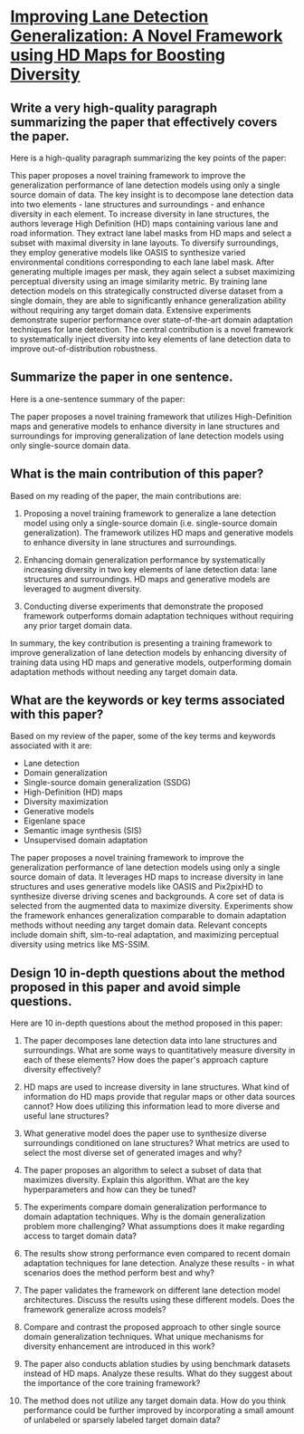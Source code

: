 # [Improving Lane Detection Generalization: A Novel Framework using HD Maps   for Boosting Diversity](https://arxiv.org/abs/2311.16589)

## Write a very high-quality paragraph summarizing the paper that effectively covers the paper.

 Here is a high-quality paragraph summarizing the key points of the paper:

This paper proposes a novel training framework to improve the generalization performance of lane detection models using only a single source domain of data. The key insight is to decompose lane detection data into two elements - lane structures and surroundings - and enhance diversity in each element. To increase diversity in lane structures, the authors leverage High Definition (HD) maps containing various lane and road information. They extract lane label masks from HD maps and select a subset with maximal diversity in lane layouts. To diversify surroundings, they employ generative models like OASIS to synthesize varied environmental conditions corresponding to each lane label mask. After generating multiple images per mask, they again select a subset maximizing perceptual diversity using an image similarity metric. By training lane detection models on this strategically constructed diverse dataset from a single domain, they are able to significantly enhance generalization ability without requiring any target domain data. Extensive experiments demonstrate superior performance over state-of-the-art domain adaptation techniques for lane detection. The central contribution is a novel framework to systematically inject diversity into key elements of lane detection data to improve out-of-distribution robustness.


## Summarize the paper in one sentence.

 Here is a one-sentence summary of the paper:

The paper proposes a novel training framework that utilizes High-Definition maps and generative models to enhance diversity in lane structures and surroundings for improving generalization of lane detection models using only single-source domain data.


## What is the main contribution of this paper?

 Based on my reading of the paper, the main contributions are:

1) Proposing a novel training framework to generalize a lane detection model using only a single-source domain (i.e. single-source domain generalization). The framework utilizes HD maps and generative models to enhance diversity in lane structures and surroundings.

2) Enhancing domain generalization performance by systematically increasing diversity in two key elements of lane detection data: lane structures and surroundings. HD maps and generative models are leveraged to augment diversity. 

3) Conducting diverse experiments that demonstrate the proposed framework outperforms domain adaptation techniques without requiring any prior target domain data.

In summary, the key contribution is presenting a training framework to improve generalization of lane detection models by enhancing diversity of training data using HD maps and generative models, outperforming domain adaptation methods without needing any target domain data.


## What are the keywords or key terms associated with this paper?

 Based on my review of the paper, some of the key terms and keywords associated with it are:

- Lane detection
- Domain generalization
- Single-source domain generalization (SSDG)
- High-Definition (HD) maps
- Diversity maximization
- Generative models
- Eigenlane space
- Semantic image synthesis (SIS)
- Unsupervised domain adaptation

The paper proposes a novel training framework to improve the generalization performance of lane detection models using only a single source domain of data. It leverages HD maps to increase diversity in lane structures and uses generative models like OASIS and Pix2pixHD to synthesize diverse driving scenes and backgrounds. A core set of data is selected from the augmented data to maximize diversity. Experiments show the framework enhances generalization comparable to domain adaptation methods without needing any target domain data. Relevant concepts include domain shift, sim-to-real adaptation, and maximizing perceptual diversity using metrics like MS-SSIM.


## Design 10 in-depth questions about the method proposed in this paper and avoid simple questions.

 Here are 10 in-depth questions about the method proposed in this paper:

1. The paper decomposes lane detection data into lane structures and surroundings. What are some ways to quantitatively measure diversity in each of these elements? How does the paper's approach capture diversity effectively?

2. HD maps are used to increase diversity in lane structures. What kind of information do HD maps provide that regular maps or other data sources cannot? How does utilizing this information lead to more diverse and useful lane structures? 

3. What generative model does the paper use to synthesize diverse surroundings conditioned on lane structures? What metrics are used to select the most diverse set of generated images and why?

4. The paper proposes an algorithm to select a subset of data that maximizes diversity. Explain this algorithm. What are the key hyperparameters and how can they be tuned? 

5. The experiments compare domain generalization performance to domain adaptation techniques. Why is the domain generalization problem more challenging? What assumptions does it make regarding access to target domain data?

6. The results show strong performance even compared to recent domain adaptation techniques for lane detection. Analyze these results - in what scenarios does the method perform best and why?

7. The paper validates the framework on different lane detection model architectures. Discuss the results using these different models. Does the framework generalize across models?

8. Compare and contrast the proposed approach to other single source domain generalization techniques. What unique mechanisms for diversity enhancement are introduced in this work?

9. The paper also conducts ablation studies by using benchmark datasets instead of HD maps. Analyze these results. What do they suggest about the importance of the core training framework?

10. The method does not utilize any target domain data. How do you think performance could be further improved by incorporating a small amount of unlabeled or sparsely labeled target domain data?
